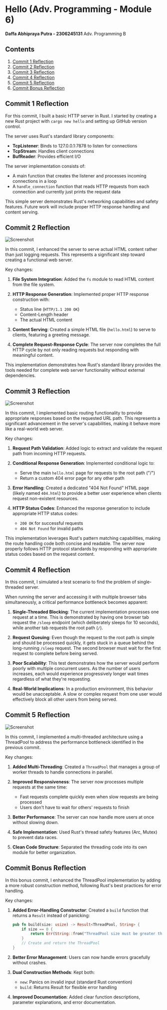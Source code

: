 # Hello (Adv. Programming - Module 6)

**Daffa Abhipraya Putra - 2306245131**
Adv. Programming B

## Contents

1. [Commit 1 Reflection](##commit-1-reflection)
2. [Commit 2 Reflection](##commit-2-reflection)
3. [Commit 3 Reflection](##commit-3-reflection)
4. [Commit 4 Reflection](##commit-4-reflection)
5. [Commit 5 Reflection](##commit-5-reflection)
6. [Commit Bonus Reflection](##commit-bonus-reflection)

## Commit 1 Reflection

For this commit, I built a basic HTTP server in Rust. I started by creating a new Rust project with `cargo new hello` and setting up GitHub version control.

The server uses Rust's standard library components:

- **TcpListener**: Binds to 127.0.0.1:7878 to listen for connections
- **TcpStream**: Handles client connections
- **BufReader**: Provides efficient I/O

The server implementation consists of:

- A main function that creates the listener and processes incoming connections in a loop
- A `handle_connection` function that reads HTTP requests from each connection and currently just prints the request data

This simple server demonstrates Rust's networking capabilities and safety features. Future work will include proper HTTP response handling and content serving.

## Commit 2 Reflection

![Screenshot](./images/1.png)

In this commit, I enhanced the server to serve actual HTML content rather than just logging requests. This represents a significant step toward creating a functional web server.

Key changes:

1. **File System Integration**: Added the `fs` module to read HTML content from the file system.

2. **HTTP Response Generation**: Implemented proper HTTP response construction with:

   - Status line (`HTTP/1.1 200 OK`)
   - Content-Length header
   - The actual HTML content

3. **Content Serving**: Created a simple HTML file (`hello.html`) to serve to clients, featuring a greeting message.

4. **Complete Request-Response Cycle**: The server now completes the full HTTP cycle by not only reading requests but responding with meaningful content.

This implementation demonstrates how Rust's standard library provides the tools needed for complete web server functionality without external dependencies.

## Commit 3 Reflection

![Screenshot](./images/2.png)

In this commit, I implemented basic routing functionality to provide appropriate responses based on the requested URL path. This represents a significant advancement in the server's capabilities, making it behave more like a real-world web server.

Key changes:

1. **Request Path Validation**: Added logic to extract and validate the request path from incoming HTTP requests.

2. **Conditional Response Generation**: Implemented conditional logic to:

   - Serve the main `hello.html` page for requests to the root path ("/")
   - Return a custom 404 error page for any other path

3. **Error Handling**: Created a dedicated "404 Not Found" HTML page (likely named `404.html`) to provide a better user experience when clients request non-existent resources.

4. **HTTP Status Codes**: Enhanced the response generation to include appropriate HTTP status codes:
   - `200 OK` for successful requests
   - `404 Not Found` for invalid paths

This implementation leverages Rust's pattern matching capabilities, making the route handling code both concise and readable. The server now properly follows HTTP protocol standards by responding with appropriate status codes based on the request content.

## Commit 4 Reflection

In this commit, I simulated a test scenario to find the problem of single-threaded server.

When running the server and accessing it with multiple browser tabs simultaneously, a critical performance bottleneck becomes apparent:

1. **Single-Threaded Blocking**: The current implementation processes one request at a time. This is demonstrated by having one browser tab request the `/sleep` endpoint (which deliberately sleeps for 10 seconds), while another tab requests the root path (`/`).

2. **Request Queuing**: Even though the request to the root path is simple and should be processed quickly, it gets stuck in a queue behind the long-running `/sleep` request. The second browser must wait for the first request to complete before being served.

3. **Poor Scalability**: This test demonstrates how the server would perform poorly with multiple concurrent users. As the number of users increases, each would experience progressively longer wait times regardless of what they're requesting.

4. **Real-World Implications**: In a production environment, this behavior would be unacceptable. A slow or complex request from one user would effectively block all other users from being served.

## Commit 5 Reflection

![Screenshot](./images/3.png)

In this commit, I implemented a multi-threaded architecture using a ThreadPool to address the performance bottleneck identified in the previous commit.

Key changes:

1. **Added Multi-Threading**: Created a `ThreadPool` that manages a group of worker threads to handle connections in parallel.

2. **Improved Responsiveness**: The server now processes multiple requests at the same time:

   - Fast requests complete quickly even when slow requests are being processed
   - Users don't have to wait for others' requests to finish

3. **Better Performance**: The server can now handle more users at once without slowing down.

4. **Safe Implementation**: Used Rust's thread safety features (Arc, Mutex) to prevent data races.

5. **Clean Code Structure**: Separated the threading code into its own module for better organization.

## Commit Bonus Reflection

In this bonus commit, I enhanced the ThreadPool implementation by adding a more robust construction method, following Rust's best practices for error handling.

Key changes:

1. **Added Error-Handling Constructor**: Created a `build` function that returns a `Result` instead of panicking:

   ```rust
   pub fn build(size: usize) -> Result<ThreadPool, String> {
       if size == 0 {
           return Err(String::from("ThreadPool size must be greater than 0"));
       }
       // Create and return the ThreadPool
   }
   ```

2. **Better Error Management**: Users can now handle errors gracefully without crashes.

3. **Dual Construction Methods**: Kept both:

   - `new`: Panics on invalid input (standard Rust convention)
   - `build`: Returns Result for flexible error handling

4. **Improved Documentation**: Added clear function descriptions, parameter explanations, and error documentation.
